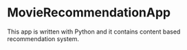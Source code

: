 # MovieRecommendationApp
This app is written with Python and it contains content based recommendation system.
